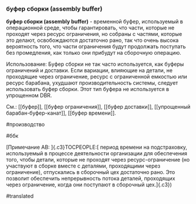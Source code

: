 ### буфер сборки (assembly buffer)

**буфер сборки (assembly buffer)** - временной буфер, используемый в операционной среде, чтобы гарантировать, что части, которые не проходят через ресурс ограничения, но собраны с частями, которые это делают, освобождаются достаточно рано, так что очень высока вероятность того, что части ограничения будут продолжать поступать без промедления, как только они прибудут на сборочную операцию.

Использование: Буфер сборки не так часто используется, как буферы ограничений и доставки. Если вариации, влияющие на детали, не проходящие через ограничение, ресурс с ограниченной емкостью или ресурс барабана, ухудшают производительность системы, следует использовать буфер сборки. Этот тип буфера не используется в упрощенном DBR.

См.: [[буфер]], [[буфер ограничения]], [[буфер доставки]], [[упрощенный барабан-буфер-канат]], [[буфер времени]].

#производство

#ббк

[Примечание АВ: ]{.c3}TOCPEOPLE:[ период времени на подстраховку, используемый в процессе деятельности организации для обеспечения того, чтобы детали, которые не проходят через ресурс-ограничение (но участвуют в сборке вместе с деталями, проходящими через ограничение), отпускались в сборочный цех достаточно рано. Это позволит обеспечить непрерывность потока деталей, проходящих через ограничение, когда они поступают в сборочный цех.]{.c3})

#translated
